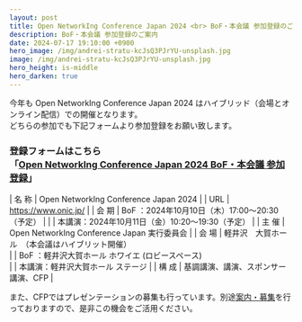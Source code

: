 ```yaml
---
layout: post
title: Open NetworkIng Conference Japan 2024 <br> BoF・本会議 参加登録のご案内
description: BoF・本会議 参加登録のご案内
date: 2024-07-17 19:10:00 +0900
hero_image: /img/andrei-stratu-kcJsQ3PJrYU-unsplash.jpg
image: /img/andrei-stratu-kcJsQ3PJrYU-unsplash.jpg
hero_height: is-middle
hero_darken: true
---
```

今年も Open NetworkIng Conference Japan 2024 はハイブリッド（会場とオンライン配信）での開催となります。   
どちらの参加でも下記フォームより参加登録をお願い致します。

### 登録フォームはこちら<br>「[Open NetworkIng Conference Japan 2024 BoF・本会議 参加登録](https://forms.gle/mwgaMTQXWGGn1dG99)」

| 名 称 | Open NetworkIng Conference Japan 2024 |
| URL | https://www.onic.jp/ |
| 会 期  | BoF ：2024年10月10日（木）17:00〜20:30（予定） |
|   |  本講演：2024年10月11日（金）10:20〜19:30（予定） |
| 主 催 | Open NetworkIng Conference Japan 実行委員会 |
| 会 場 | 軽井沢　大賀ホール　（本会議はハイブリット開催）  
|   |  BoF ：軽井沢大賀ホール ホワイエ (ロビースペース)  
|   |  本講演：軽井沢大賀ホール ステージ |
| 構 成 | 基調講演、講演、スポンサー講演、CFP |

また、CFPではプレゼンテーションの募集も行っています。別途[案内・募集](https://forms.gle/eeAzi9u7AgvEHudx6)を行っておりますので、是非この機会をご活用ください。

